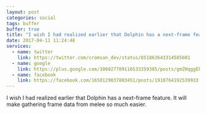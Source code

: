 ```yaml
---
layout: post
categories: social
tags: buffer
buffer: true
title: "I wish I had realized earlier that Dolphin has a next-frame feature. It will make gathering frame data from melee so much easier."
date: 2017-04-11 11:24:48
services: 
  - name: twitter
    link: https://twitter.com/cramsan_dev/status/851863643314585601
  - name: google
    link: https://plus.google.com/106027709116533359385/posts/gmZHqggEk5t
  - name: facebook
    link: https://facebook.com/1658129037803451/posts/1910764192539933
---
```


I wish I had realized earlier that Dolphin has a next-frame feature. It will make gathering frame data from melee so much easier.
